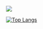 ![](https://github-profile-summary-cards.vercel.app/api/cards/profile-details?username=SO000000&theme=dracula)
 
[![Top Langs](https://github-readme-stats.vercel.app/api/top-langs/?username=SO000000&layout=compact&langs_count=6&theme=dracula)](https://github.com/anuraghazra/github-readme-stats)
